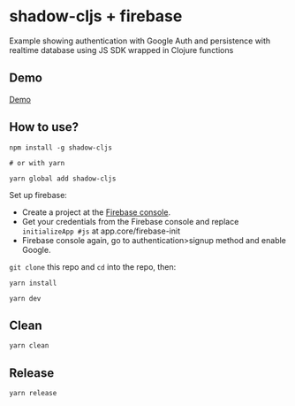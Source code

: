 # shadow-cljs + firebase

Example showing authentication with Google Auth and persistence with realtime database using JS SDK wrapped in Clojure functions

## Demo
[Demo](https://shadow-firebase.firebaseapp.com)

## How to use?

``` shell
npm install -g shadow-cljs

# or with yarn

yarn global add shadow-cljs
```

Set up firebase:

- Create a project at the [Firebase console](https://console.firebase.google.com/).
- Get your credentials from the Firebase console and replace `initializeApp #js` at app.core/firebase-init
- Firebase console again, go to authentication>signup method and enable Google.

`git clone` this repo and `cd` into the repo, then:

``` shell
yarn install

yarn dev
```

## Clean

``` shell
yarn clean
```

## Release

``` shell
yarn release
```
